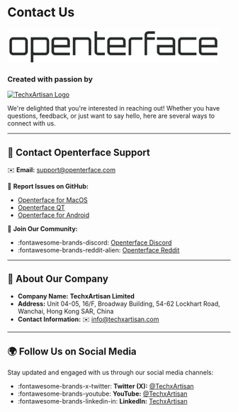 # **Contact Us**  

![Openterface Logo](images/openterface.png)  

### **Created with passion by**  

[![TechxArtisan Logo](https://techxartisan.com/images/techxartisan-company-black.png)](https://techxartisan.com)  

We're delighted that you're interested in reaching out! Whether you have questions, feedback, or just want to say hello, here are several ways to connect with us.  

---

## 📧 Contact Openterface Support  
✉️ **Email:** [support@openterface.com](mailto:support@openterface.com)  

📂 **Report Issues on GitHub:**

- [Openterface for MacOS](https://github.com/TechxArtisanStudio/Openterface_MacOS/issues)  
- [Openterface QT](https://github.com/TechxArtisanStudio/Openterface_QT/issues)  
- [Openterface for Android](https://github.com/TechxArtisanStudio/Openterface_Android/issues)  

💬 **Join Our Community:**

- :fontawesome-brands-discord: [Openterface Discord](https://openterface.com/discord)  
- :fontawesome-brands-reddit-alien: [Openterface Reddit](https://openterface.com/reddit)  

---

## **🏢 About Our Company**  

- **Company Name:** **TechxArtisan Limited**  
- **Address:** Unit 04-05, 16/F, Broadway Building, 54-62 Lockhart Road, Wanchai, Hong Kong SAR, China  
- **Contact Information:** ✉️ [info@techxartisan.com](mailto:info@techxartisan.com)  

---

## 🌍 Follow Us on Social Media  

Stay updated and engaged with us through our social media channels:  

- :fontawesome-brands-x-twitter: **Twitter (X):** [@TechxArtisan](https://twitter.com/TechxArtisan)  
- :fontawesome-brands-youtube: **YouTube:** [@TechxArtisan](https://www.youtube.com/@TechxArtisan)  
- :fontawesome-brands-linkedin-in: **LinkedIn:** [TechxArtisan](https://www.linkedin.com/company/techxartisan/)  